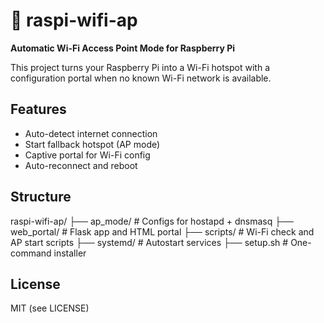 # 📡 raspi-wifi-ap

**Automatic Wi-Fi Access Point Mode for Raspberry Pi**

This project turns your Raspberry Pi into a Wi-Fi hotspot with a configuration portal when no known Wi-Fi network is available.

## Features
- Auto-detect internet connection
- Start fallback hotspot (AP mode)
- Captive portal for Wi-Fi config
- Auto-reconnect and reboot

## Structure
raspi-wifi-ap/
├── ap_mode/ # Configs for hostapd + dnsmasq
├── web_portal/ # Flask app and HTML portal
├── scripts/ # Wi-Fi check and AP start scripts
├── systemd/ # Autostart services
├── setup.sh # One-command installer

## License
MIT (see LICENSE)
